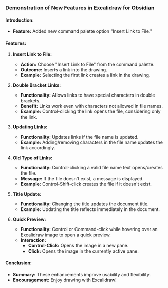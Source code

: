 
### Demonstration of New Features in Excalidraw for Obsidian

#### Introduction:

- **Feature:** Added new command palette option "Insert Link to File."

#### Features:

1. **Insert Link to File:**
    
    - **Action:** Choose "Insert Link to File" from the command palette.
    - **Outcome:** Inserts a link into the drawing.
    - **Example:** Selecting the first link creates a link in the drawing.
2. **Double Bracket Links:**
    
    - **Functionality:** Allows links to have special characters in double brackets.
    - **Benefit:** Links work even with characters not allowed in file names.
    - **Example:** Control-clicking the link opens the file, considering only the link.
3. **Updating Links:**
    
    - **Functionality:** Updates links if the file name is updated.
    - **Example:** Adding/removing characters in the file name updates the link accordingly.
4. **Old Type of Links:**
    
    - **Functionality:** Control-clicking a valid file name text opens/creates the file.
    - **Message:** If the file doesn't exist, a message is displayed.
    - **Example:** Control-Shift-click creates the file if it doesn't exist.
5. **Title Update:**
    
    - **Functionality:** Changing the title updates the document title.
    - **Example:** Updating the title reflects immediately in the document.
6. **Quick Preview:**
    
    - **Functionality:** Control or Command-click while hovering over an Excalidraw image to open a quick preview.
    - **Interaction:**
        - **Control-Click:** Opens the image in a new pane.
        - **Click:** Opens the image in the currently active pane.

#### Conclusion:

- **Summary:** These enhancements improve usability and flexibility.
- **Encouragement:** Enjoy drawing with Excalidraw!


